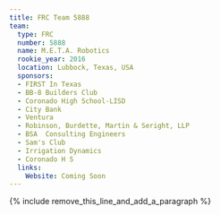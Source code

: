 ```yaml
---
title: FRC Team 5888
team:
  type: FRC
  number: 5888
  name: M.E.T.A. Robotics
  rookie_year: 2016
  location: Lubbock, Texas, USA
  sponsors:
  - FIRST In Texas
  - BB-8 Builders Club
  - Coronado High School-LISD
  - City Bank
  - Ventura
  - Robinson, Burdette, Martin & Seright, LLP
  - BSA  Consulting Engineers
  - Sam's Club
  - Irrigation Dynamics
  - Coronado H S
  links:
    Website: Coming Soon
---
```


{% include remove_this_line_and_add_a_paragraph %}